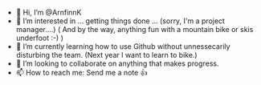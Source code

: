 - 👋 Hi, I’m @ArnfinnK
- 👀 I’m interested in ... getting things done ... (sorry, I'm a project manager....)
( And by the way, anything fun with a mountain bike or skis underfoot :-) )
- 🌱 I’m currently learning how to use Github without unnessecarily disturbing the team.
(Next year I want to learn to bike.)
- 💞️ I’m looking to collaborate on anything that makes progress.
- 📫 How to reach me: Send me a note 👍

<!---
ArnfinnK/ArnfinnK is a ✨ special ✨ repository because its `README.md` (this file) appears on your GitHub profile.
You can click the Preview link to take a look at your changes.
--->
